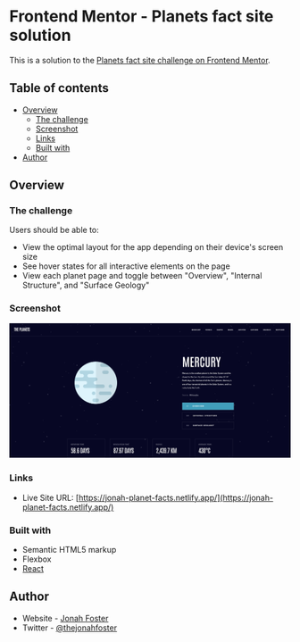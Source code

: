 # Frontend Mentor - Planets fact site solution

This is a solution to the [Planets fact site challenge on Frontend Mentor](https://www.frontendmentor.io/challenges/planets-fact-site-gazqN8w_f).

## Table of contents

- [Overview](#overview)
  - [The challenge](#the-challenge)
  - [Screenshot](#screenshot)
  - [Links](#links)
  - [Built with](#built-with)
- [Author](#author)

## Overview

### The challenge

Users should be able to:

- View the optimal layout for the app depending on their device's screen size
- See hover states for all interactive elements on the page
- View each planet page and toggle between "Overview", "Internal Structure", and "Surface Geology"

### Screenshot

![](./public/assets/planet-facts-screenshot.png)

### Links

- Live Site URL: [https://jonah-planet-facts.netlify.app/](https://jonah-planet-facts.netlify.app/)

### Built with

- Semantic HTML5 markup
- Flexbox
- [React](https://reactjs.org/)

## Author

- Website - [Jonah Foster](https://www.jonahfoster.com)
- Twitter - [@thejonahfoster](https://www.twitter.com/thejonahfoster)
